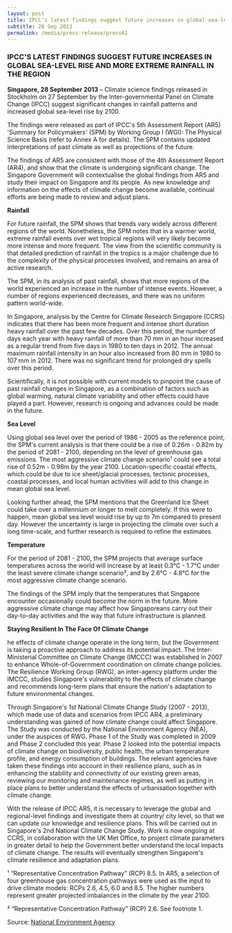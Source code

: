 ```yaml
---
layout: post
title: IPCC's latest findings suggest future increases in global sea-level rise and more extreme rainfall in the region
subtitle: 28 Sep 2013
permalink: /media/press-release/press61
---
```


### IPCC'S LATEST FINDINGS SUGGEST FUTURE INCREASES IN GLOBAL SEA-LEVEL RISE AND MORE EXTREME RAINFALL IN THE REGION

**Singapore, 28 September 2013** – Climate science findings released in Stockholm on 27 September by the Inter-governmental Panel on Climate Change (IPCC) suggest significant changes in rainfall patterns and increased global sea-level rise by 2100.

The findings were released as part of IPCC's 5th Assessment Report (AR5) 'Summary for Policymakers' (SPM) by Working Group I (WGI): The Physical Science Basis (refer to Annex A for details). The SPM contains updated interpretations of past climate as well as projections of the future.

The findings of AR5 are consistent with those of the 4th Assessment Report (AR4), and show that the climate is undergoing significant change. The Singapore Government will contextualise the global findings from AR5 and study their impact on Singapore and its people. As new knowledge and information on the effects of climate change become available, continual efforts are being made to review and adjust plans.

**Rainfall**

For future rainfall, the SPM shows that trends vary widely across different regions of the world. Nonetheless, the SPM notes that in a warmer world, extreme rainfall events over wet tropical regions will very likely become more intense and more frequent. The view from the scientific community is that detailed prediction of rainfall in the tropics is a major challenge due to the complexity of the physical processes involved, and remains an area of active research.

The SPM, in its analysis of past rainfall, shows that more regions of the world experienced an increase in the number of intense events. However, a number of regions experienced decreases, and there was no uniform pattern world-wide.

In Singapore, analysis by the Centre for Climate Research Singapore (CCRS) indicates that there has been more frequent and intense short duration heavy rainfall over the past few decades. Over this period, the number of days each year with heavy rainfall of more than 70 mm in an hour increased as a regular trend from five days in 1980 to ten days in 2012. The annual maximum rainfall intensity in an hour also increased from 80 mm in 1980 to 107 mm in 2012. There was no significant trend for prolonged dry spells over this period.

Scientifically, it is not possible with current models to pinpoint the cause of past rainfall changes in Singapore, as a combination of factors such as global warming, natural climate variability and other effects could have played a part. However, research is ongoing and advances could be made in the future.

**Sea Level**

Using global sea level over the period of 1986 - 2005 as the reference point, the SPM's current analysis is that there could be a rise of 0.26m - 0.82m by the period of 2081 - 2100, depending on the level of greenhouse gas emissions. The most aggressive climate change scenario¹ could see a total rise of 0.52m - 0.98m by the year 2100. Location-specific coastal effects, which could be due to ice sheet/glacial processes, tectonic processes, coastal processes, and local human activities will add to this change in mean global sea level.

Looking further ahead, the SPM mentions that the Greenland Ice Sheet could take over a millennium or longer to melt completely. If this were to happen, mean global sea level would rise by up to 7m compared to present day. However the uncertainty is large in projecting the climate over such a long time-scale, and further research is required to refine the estimates.

**Temperature**

For the period of 2081 - 2100, the SPM projects that average surface temperatures across the world will increase by at least 0.3°C - 1.7°C under the least severe climate change scenario², and by 2.6°C - 4.8°C for the most aggressive climate change scenario.

The findings of the SPM imply that the temperatures that Singapore encounter occasionally could become the norm in the future. More aggressive climate change may affect how Singaporeans carry out their day-to-day activities and the way that future infrastructure is planned.

**Staying Resilient In The Face Of Climate Change**

he effects of climate change operate in the long term, but the Government is taking a proactive approach to address its potential impact. The Inter-Ministerial Committee on Climate Change (IMCCC) was established in 2007 to enhance Whole-of-Government coordination on climate change policies. The Resilience Working Group (RWG), an inter-agency platform under the IMCCC, studies Singapore's vulnerability to the effects of climate change and recommends long-term plans that ensure the nation's adaptation to future environmental changes.

Through Singapore's 1st National Climate Change Study (2007 - 2013), which made use of data and scenarios from IPCC AR4, a preliminary understanding was gained of how climate change could affect Singapore. The Study was conducted by the National Environment Agency (NEA), under the auspices of RWG. Phase 1 of the Study was completed in 2009 and Phase 2 concluded this year. Phase 2 looked into the potential impacts of climate change on biodiversity, public health, the urban temperature profile, and energy consumption of buildings. The relevant agencies have taken these findings into account in their resilience plans, such as in enhancing the stability and connectivity of our existing green areas, reviewing our monitoring and maintenance regimes, as well as putting in place plans to better understand the effects of urbanisation together with climate change.

With the release of IPCC AR5, it is necessary to leverage the global and regional-level findings and investigate them at country/ city level, so that we can update our knowledge and resilience plans. This will be carried out in Singapore's 2nd National Climate Change Study. Work is now ongoing at CCRS, in collaboration with the UK Met Office, to project climate parameters in greater detail to help the Government better understand the local impacts of climate change. The results will eventually strengthen Singapore's climate resilience and adaptation plans. 

¹ “Representative Concentration Pathway” (RCP) 8.5. In AR5, a selection of four greenhouse gas concentration pathways were used as the input to drive climate models: RCPs 2.6, 4.5, 6.0 and 8.5. The higher numbers represent greater projected imbalances in the climate by the year 2100. 

² “Representative Concentration Pathway” (RCP) 2.6. See footnote 1.

Source: [<a href="https://www.nea.gov.sg/" target="_blank">National Environment Agency</a>](https://www.nea.gov.sg/)